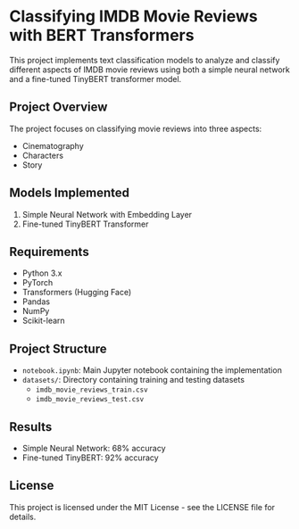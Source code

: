 # Classifying IMDB Movie Reviews with BERT Transformers

This project implements text classification models to analyze and classify different aspects of IMDB movie reviews using both a simple neural network and a fine-tuned TinyBERT transformer model.

## Project Overview

The project focuses on classifying movie reviews into three aspects:
- Cinematography
- Characters
- Story

## Models Implemented

1. Simple Neural Network with Embedding Layer
2. Fine-tuned TinyBERT Transformer

## Requirements

- Python 3.x
- PyTorch
- Transformers (Hugging Face)
- Pandas
- NumPy
- Scikit-learn

## Project Structure

- `notebook.ipynb`: Main Jupyter notebook containing the implementation
- `datasets/`: Directory containing training and testing datasets
  - `imdb_movie_reviews_train.csv`
  - `imdb_movie_reviews_test.csv`

## Results

- Simple Neural Network: 68% accuracy
- Fine-tuned TinyBERT: 92% accuracy

## License

This project is licensed under the MIT License - see the LICENSE file for details.
